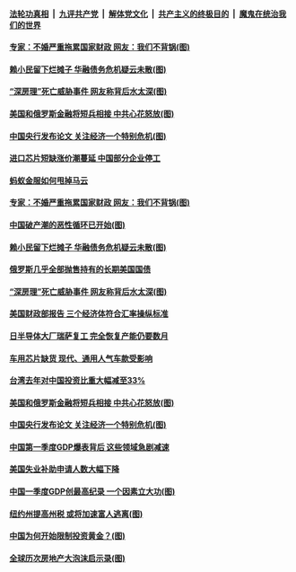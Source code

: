 

####  [法轮功真相](../../../../basic/blob/master/README.md?t=04190602) &nbsp;|&nbsp; [九评共产党](../../../../9ping.md/blob/master/README.md?t=04190602) &nbsp;|&nbsp; [解体党文化](../../../../jtdwh.md/blob/master/README.md?t=04190602)  &nbsp;|&nbsp; [共产主义的终极目的](../../../../gczydzjmd.md/blob/master/README.md?t=04190602) &nbsp;|&nbsp; [魔鬼在统治我们的世界](../../../../mgztzwmdsj.md/blob/master/README.md?t=04190602) 


#### [专家：不婚严重拖累国家财政 网友：我们不背锅(图)](../pages/p5/969077.md?t=04190602) 

#### [赖小民留下烂摊子 华融债务危机疑云未散(图)](../pages/p5/969040.md?t=04190602) 

#### [“深房理”死亡威胁事件 网友称背后水太深(图)](../pages/p5/968987.md?t=04190602) 

#### [美国和俄罗斯金融将短兵相接 中共心花怒放(图)](../pages/p5/968958.md?t=04190602) 

#### [中国央行发布论文 关注经济一个特别危机(图)](../pages/p5/968944.md?t=04190602) 

#### [进口芯片短缺涨价潮蔓延 中国部分企业停工](../pages/p5/969152.md?t=04190602) 

#### [蚂蚁金服如何甩掉马云](../pages/p5/969116.md?t=04190602) 


#### [专家：不婚严重拖累国家财政 网友：我们不背锅(图)](../pages/p5/969077.md?t=04190602) 

#### [中国破产潮的恶性循环已开始(图)](../pages/p5/969047.md?t=04190602) 

#### [赖小民留下烂摊子 华融债务危机疑云未散(图)](../pages/p5/969040.md?t=04190602) 

#### [俄罗斯几乎全部抛售持有的长期美国国债](../pages/p5/969032.md?t=04190602) 

#### [“深房理”死亡威胁事件 网友称背后水太深(图)](../pages/p5/968987.md?t=04190602) 

#### [美国财政部报告 三个经济体符合汇率操纵标准](../pages/p5/969031.md?t=04190602) 

#### [日半导体大厂瑞萨复工 完全恢复产能仍要数月](../pages/p5/969009.md?t=04190602) 

#### [车用芯片缺货 现代、通用人气车款受影响](../pages/p5/969007.md?t=04190602) 

#### [台湾去年对中国投资比重大幅减至33%](../pages/p5/969005.md?t=04190602) 

#### [美国和俄罗斯金融将短兵相接 中共心花怒放(图)](../pages/p5/968958.md?t=04190602) 

#### [中国央行发布论文 关注经济一个特别危机(图)](../pages/p5/968944.md?t=04190602) 

#### [中国第一季度GDP爆表背后 这些领域急剧减速](../pages/p5/968939.md?t=04190602) 

#### [美国失业补助申请人数大幅下降](../pages/p5/968938.md?t=04190602) 

#### [中国一季度GDP创最高纪录 一个因素立大功(图)](../pages/p5/968937.md?t=04190602) 

#### [纽约州提高州税 或将加速富人逃离(图)](../pages/p5/968906.md?t=04190602) 

#### [中国为何开始限制投资黄金？(图)](../pages/p5/968910.md?t=04190602) 

#### [全球历次房地产大泡沫启示录(图)](../pages/p5/968912.md?t=04190602) 

